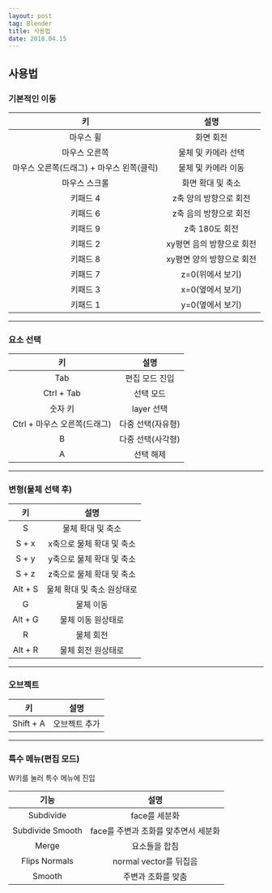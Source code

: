 ```yaml
---
layout: post 
tag: Blender
title: 사용법
date: 2018.04.15
---
```


## 사용법  
### 기본적인 이동  

|키|설명|
| :---: | :---: |
|마우스 휠|화면 회전|
|마우스 오른쪽|물체 및 카메라 선택|
|마우스 오른쪽(드래그) + 마우스 왼쪽(클릭)|물체 및 카메라 이동|
|마우스 스크롤|화면 확대 및 축소|
|키패드 4|z축 양의 방향으로 회전|
|키패드 6|z축 음의 방향으로 회전|
|키패드 9|z축 180도 회전|
|키패드 2|xy평면 음의 방향으로 회전|
|키패드 8|xy평면 양의 방향으로 회전|
|키패드 7|z=0(위에서 보기)|
|키패드 3|x=0(옆에서 보기)|
|키패드 1|y=0(옆에서 보기)|

---
### 요소 선택  

|키|설명|
| :---: | :---: |
|Tab|편집 모드 진입|
|Ctrl + Tab|선택 모드|
|숫자 키|layer 선택|
|Ctrl + 마우스 오른쪽(드래그)|다중 선택(자유형)|
|B|다중 선택(사각형)|
|A|선택 해제|

---
### 변형(물체 선택 후)  

|키|설명|
| :---: | :---: |
|S|물체 확대 및 축소|
|S + x|x축으로 물체 확대 및 축소|
|S + y|y축으로 물체 확대 및 축소|
|S + z|z축으로 물체 확대 및 축소|
|Alt + S|물체 확대 및 축소 원상태로|
|G|물체 이동|
|Alt + G|물체 이동 원상태로|
|R|물체 회전|
|Alt + R|물체 회전 원상태로|

---
### 오브젝트  

|키|설명|
| :---: | :---: |
|Shift + A|오브젝트 추가|

---
### 특수 메뉴(편집 모드)  
W키를 눌러 특수 메뉴에 진입  

|기능|설명|
| :---: | :---: |
|Subdivide|face를 세분화|
|Subdivide Smooth|face를 주변과 조화를 맞추면서 세분화|
|Merge|요소들을 합침|
|Flips Normals|normal vector를 뒤집음|
|Smooth|주변과 조화를 맞춤|



